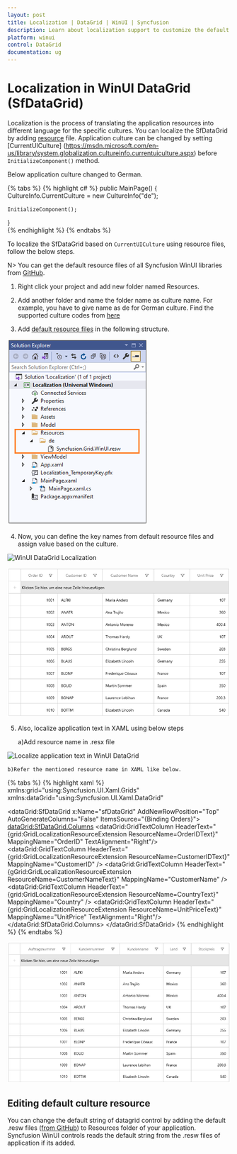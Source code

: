 ```yaml
---
layout: post
title: Localization | DataGrid | WinUI | Syncfusion
description: Learn about localization support to customize the default strings in Syncfusion WinUI DataGrid (SfDataGrid) control and more details.
platform: winui
control: DataGrid
documentation: ug
---
```



# Localization in WinUI DataGrid (SfDataGrid)

Localization is the process of translating the application resources into different language for the specific cultures. You can localize the SfDataGrid by adding [resource](https://msdn.microsoft.com/library/aa992030.aspx) file. Application culture can be changed by setting [CurrentUICulture] (https://msdn.microsoft.com/en-us/library/system.globalization.cultureinfo.currentuiculture.aspx) before `InitializeComponent()` method. 

Below application culture changed to German.

{% tabs %}
{% highlight c# %}
public MainPage()
{
    CultureInfo.CurrentCulture = new CultureInfo("de");

    InitializeComponent();
}    
{% endhighlight %}
{% endtabs %}


To localize the SfDataGrid based on `CurrentUICulture` using resource files, follow the below steps. 

N> You can get the default resource files of all Syncfusion WinUI libraries from [GitHub](https://github.com/syncfusion/winui-controls-localization-resource-files).

1) Right click your project and add new folder named Resources.

2) Add another folder and name the folder name as culture name. For example, you have to give name as de for German culture. Find the supported culture codes from [here](https://docs.microsoft.com/en-us/windows/uwp/app-resources/how-rms-matches-lang-tags) 

3) Add [default resource files](https://github.com/syncfusion/winui-controls-localization-resource-files) in the following structure.

![WinUI DataGrid resw file](Localization_images/WinUI-DataGrid-resw-file.png)
 
4) Now, you can define the key names from default resource files and assign value based on the culture.

![WinUI DataGrid Localization](Localization-images/WinUI-DataGrid-Localization.png)

![Shows the localized in German for WinUI DataGrid](Localization_images/Shows-the-localized-in-German-for-WinUI-DataGrid.png)

5) Also, localize application text in XAML using below steps

    a)Add resource name in .resx file
	
![Localize application text in WinUI DataGrid](Localization-images/Localize-application-text-in-WinUI-DataGrid.png)

    b)Refer the mentioned resource name in XAML like below.
	
{% tabs %}
{% highlight xaml %}
xmlns:grid="using:Syncfusion.UI.Xaml.Grids"
xmlns:dataGrid="using:Syncfusion.UI.Xaml.DataGrid"

<dataGrid:SfDataGrid x:Name="sfDataGrid"
                       AddNewRowPosition="Top"
                       AutoGenerateColumns="False"
                       ItemsSource="{Binding Orders}">
    <dataGrid:SfDataGrid.Columns>
        <dataGrid:GridTextColumn HeaderText="{grid:GridLocalizationResourceExtension ResourceName=OrderIDText}" MappingName="OrderID" TextAlignment="Right"/>
        <dataGrid:GridTextColumn HeaderText="{grid:GridLocalizationResourceExtension ResourceName=CustomerIDText}" MappingName="CustomerID" />
        <dataGrid:GridTextColumn HeaderText="{gGrid:GridLocalizationResourceExtension ResourceName=CustomerNameText}" MappingName="CustomerName" />
        <dataGrid:GridTextColumn HeaderText="{grid:GridLocalizationResourceExtension ResourceName=CountryText}" MappingName="Country" />
        <dataGrid:GridTextColumn HeaderText="{grid:GridLocalizationResourceExtension ResourceName=UnitPriceText}" MappingName="UnitPrice" TextAlignment="Right"/>
    </dataGrid:SfDataGrid.Columns>
</dataGrid:SfDataGrid>
{% endhighlight %}
{% endtabs %}

![Shows the localized application text in German for WinUI DataGrid](Localization_images/Shows-the-localized-application-text-in-German-for-WinUI-DataGrid.png)

## Editing default culture resource

You can change the default string of datagrid control by adding the default .resw files ([from GitHub](https://github.com/syncfusion/winui-controls-localization-resource-files)) to Resources folder of your application. Syncfusion WinUI controls reads the default string from the .resw files of application if its added.
